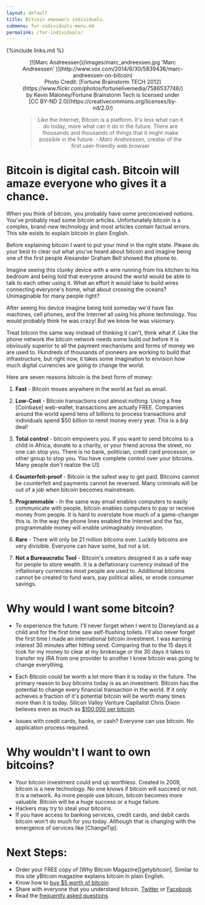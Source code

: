 ```yaml
---
layout: default
title: Bitcoin empowers individuals.
submenu: for-individuals-menu.md
permalink: /for-individuals/
---
```


{%include links.md %}

<div style="text-align:center" markdown="1">
<figure markdown="1">
[![Marc Andreessen](/images/marc_andreessen.jpg 'Marc Andreessen' )](http://www.vox.com/2014/6/30/5839436/marc-andreessen-on-bitcoin)

<figcaption markdown="1">
Photo Credit: [Fortune Brainstorm TECH 2012](https://www.flickr.com/photos/fortunelivemedia/7586537746/) by Kevin Maloney/Fortune Brainstorm Tech is licensed under [CC BY-ND 2.0](https://creativecommons.org/licenses/by-nd/2.0/)
</figcaption>

>Like the Internet, Bitcoin is a platform. It's less what can it do today, more what can it do in the future. There are thousands and thousands of things that it might make possible in the future. - *Marc Andreessen*, creator of the first user-friendly web browser

</figure>
</div>

# <i class="fa fa-question-circle"></i> Bitcoin is <strong>digital cash</strong>. Bitcoin will amaze everyone who gives it a chance.

When you think of bitcoin, you probably have some preconceived notions. You've probably read some bitcoin articles. Unfortunately bitcoin is a complex, brand-new technology and most articles contain factual errors. This site exists to explain bitcoin in plain English.

Before explaining bitcoin I want to put your mind in the right state. Please do your best to clear out what you've heard about bitcoin and imagine being one of the first people Alexander Graham Bell showed the phone to.

Imagine seeing this clunky device with a wire running from his kitchen to his bedroom and being told that everyone around the world would be able to talk to each other using it. What an effort it would take to build wires connecting everyone's home, what about crossing the oceans? Unimaginable for many people right? 

After seeing his device imagine being told someday we'd have fax machines, cell phones, and the Internet all using his phone technology. You would probably think he was crazy! But we know he was visionary.

Treat bitcoin the same way instead of thinking it can't, think what if. Like the phone network the bitcoin network needs some build out before it is obviously superior to all the payment mechanisms and forms of money we are used to. Hundreds of thousands of pioneers are working to build that infrastructure, but right now, it takes some imagination to envision how much digital currencies are going to change the world.
	
Here are seven reasons bitcoin is the best form of money:

1. <i class="fa fa-bolt"></i> **Fast** - Bitcoin moves anywhere in the world as fast as email.

2. <i class="fa fa-magic"></i> **Low-Cost** - Bitcoin transactions cost almost nothing. Using a free [Coinbase] web-wallet, transactions are actually FREE. Companies around the world spend tens of billions to process transactions and individuals spend $50 billion to remit money every year. This is a *big* deal!

3. <i class="fa fa-key"></i> **Total control** - bitcoin empowers you. If you want to send bitcoins to a child in Africa, donate to a charity, or your friend across the street, no one can stop you. There is no bank, politician, credit card processor, or other group to stop you. You have complete control over your bitcoins. Many people don't realize the US

4. <i class="fa fa-money"></i> **Counterfeit-proof** - Bitcoin is the safest way to get paid. Bitcoins cannot be counterfeit and payments cannot be reversed. Many criminals will be out of a job when bitcoin becomes mainstream.

5. <i class="fa fa-file-code-o"></i> **Programmable** - In the same way email enables computers to easily communicate with people, bitcoin enables computers to pay or receive money from people. It is hard to overstate how much of a game-changer this is. In the way the phone lines enabled the Internet and the fax, programmable money will enable unimaginably innovation.

6. <i class="fa fa-signal"></i>  **Rare** - There will only be 21 million bitcoins ever. Luckily bitcoins are very divisible. Everyone can have some, but not a lot.

7. <i class="fa fa-gavel"></i> **Not a Bureaucratic Tool** - Bitcoin's creators designed it as a safe way for people to store wealth. It is a deflationary currency instead of the inflationary currencies most people are used to. Additional bitcoins cannot be created to fund wars, pay political allies, or erode consumer savings. 


# <i class="fa fa-thumbs-o-up"></i> Why would I want some bitcoin?

* <i class="fa fa-space-shuttle"></i> To experience the future. I'll never forget when I went to Disneyland as a child and for the first time saw self-flushing toilets. I'll also never forget the first time I made an international bitcoin investment. I was earning interest 30 minutes after hitting send. Comparing that to the 15 days it took for my money to clear at my brokerage or the 30 days it takes to transfer my IRA from one provider to another I knew bitcoin was going to change everything.

* <i class="fa fa-level-up"></i> Each Bitcoin could be worth a lot more than it is today in the future.  The primary reason to buy bitcoins today is as an investment. Bitcoin has the potential to change every financial transaction in the world. If it only achieves a fraction of it's potential bitcoin will be worth many times more than it is today. Silicon Valley Venture Capitalist Chris Dixon believes even as much as <a href="http://www.wired.com/2014/01/chrisdixon/">$100,000 per bitcoin</a>.
* <i class="fa fa-credit-card"></i> Issues with credit cards, banks, or cash? Everyone can use bitcoin. No application process required.


# <i class="fa fa-exclamation-triangle"></i> Why wouldn't I want to own bitcoins?
* <i class="fa fa-trash-o"></i> Your bitcoin investment could end up worthless. Created in 2009, bitcoin is a new technology. No one knows if bitcoin will succeed or not. It is a network. As more people use bitcoin, bitcoin becomes more valuable. Bitcoin will be a huge success or a huge failure.
* <i class="fa fa-unlock-alt"></i> Hackers may try to steal your bitcoins.
* If you have access to banking services, credit cards, and debit cards bitcoin won't do much for you today. Although that is changing with the emergence of services like [ChangeTip].


# Next Steps:
* <i class="fa fa-book"></i> Order your FREE copy of [Why Bitcoin Magazine][getybitcoin]. Similar to this site yBitcoin magazine explains bitcoin in plain English.
* <i class="fa fa-usd"></i> <i class="fa fa-long-arrow-right"></i> <i class="fa fa-btc"></i> Know how to [buy $5 worth of bitcoin](buy/)
* <i class="fa fa-share"></i> Share with everyone that you understand bitcoin. <a href="http://twitter.com/home?status=I+understand+%23bitcoin%21+Thanks+%40sowhatsbitcoin!"><i class="fa fa-twitter"></i> Twitter</a> or <a href="http://www.facebook.com/sharer.php?u=http://www.sowhatsbitcoin.com"><i class="fa fa-facebook-square"></i> Facebook</a>
* <i class="fa fa-graduation-cap"></i> Read the [frequently asked questions](faq/).

